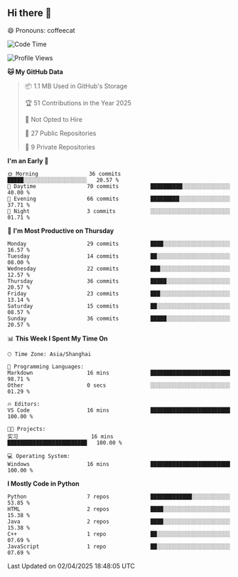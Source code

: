 ## Hi there 👋
😄 Pronouns: coffeecat

<!--START_SECTION:waka-->
![Code Time](http://img.shields.io/badge/Code%20Time-38%20hrs%2030%20mins-blue)

![Profile Views](http://img.shields.io/badge/Profile%20Views-0-blue)

**🐱 My GitHub Data** 

> 📦 1.1 MB Used in GitHub's Storage 
 > 
> 🏆 51 Contributions in the Year 2025
 > 
> 🚫 Not Opted to Hire
 > 
> 📜 27 Public Repositories 
 > 
> 🔑 9 Private Repositories 
 > 
**I'm an Early 🐤** 

```text
🌞 Morning                36 commits          █████░░░░░░░░░░░░░░░░░░░░   20.57 % 
🌆 Daytime                70 commits          ██████████░░░░░░░░░░░░░░░   40.00 % 
🌃 Evening                66 commits          █████████░░░░░░░░░░░░░░░░   37.71 % 
🌙 Night                  3 commits           ░░░░░░░░░░░░░░░░░░░░░░░░░   01.71 % 
```
📅 **I'm Most Productive on Thursday** 

```text
Monday                   29 commits          ████░░░░░░░░░░░░░░░░░░░░░   16.57 % 
Tuesday                  14 commits          ██░░░░░░░░░░░░░░░░░░░░░░░   08.00 % 
Wednesday                22 commits          ███░░░░░░░░░░░░░░░░░░░░░░   12.57 % 
Thursday                 36 commits          █████░░░░░░░░░░░░░░░░░░░░   20.57 % 
Friday                   23 commits          ███░░░░░░░░░░░░░░░░░░░░░░   13.14 % 
Saturday                 15 commits          ██░░░░░░░░░░░░░░░░░░░░░░░   08.57 % 
Sunday                   36 commits          █████░░░░░░░░░░░░░░░░░░░░   20.57 % 
```


📊 **This Week I Spent My Time On** 

```text
🕑︎ Time Zone: Asia/Shanghai

💬 Programming Languages: 
Markdown                 16 mins             █████████████████████████   98.71 % 
Other                    0 secs              ░░░░░░░░░░░░░░░░░░░░░░░░░   01.29 % 

🔥 Editors: 
VS Code                  16 mins             █████████████████████████   100.00 % 

🐱‍💻 Projects: 
实习                       16 mins             █████████████████████████   100.00 % 

💻 Operating System: 
Windows                  16 mins             █████████████████████████   100.00 % 
```

**I Mostly Code in Python** 

```text
Python                   7 repos             █████████████░░░░░░░░░░░░   53.85 % 
HTML                     2 repos             ████░░░░░░░░░░░░░░░░░░░░░   15.38 % 
Java                     2 repos             ████░░░░░░░░░░░░░░░░░░░░░   15.38 % 
C++                      1 repo              ██░░░░░░░░░░░░░░░░░░░░░░░   07.69 % 
JavaScript               1 repo              ██░░░░░░░░░░░░░░░░░░░░░░░   07.69 % 
```




 Last Updated on 02/04/2025 18:48:05 UTC
<!--END_SECTION:waka-->


<!--
**Coffee-Kitty/Coffee-Kitty** is a ✨ _special_ ✨ repository because its `README.md` (this file) appears on your GitHub profile.

Here are some ideas to get you started:

- 🔭 I’m currently working on ...
- 🌱 I’m currently learning ...
- 👯 I’m looking to collaborate on ...
- 🤔 I’m looking for help with ...
- 💬 Ask me about ...
- 📫 How to reach me: ...
- 😄 Pronouns: ...
- ⚡ Fun fact: ...
-->


<!-- 

WakaTime 是一款强大的开发者时间跟踪和生产力分析工具，它可以帮助开发者更好地了解自己的工作习惯、评估工作效率，在开发者群体中广受欢迎。

[配置教程](https://blog.csdn.net/weixin_43233914/article/details/126087735)

 -->






